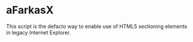 # aFarkasX
This script is the defacto way to enable use of HTML5 sectioning elements in legacy Internet Explorer.
